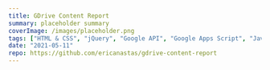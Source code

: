 ```yaml
---
title: GDrive Content Report
summary: placeholder summary
coverImage: /images/placeholder.png
tags: ["HTML & CSS", "jQuery", "Google API", "Google Apps Script", "JavaScript"]
date: "2021-05-11"
repo: https://github.com/ericanastas/gdrive-content-report
---
```

